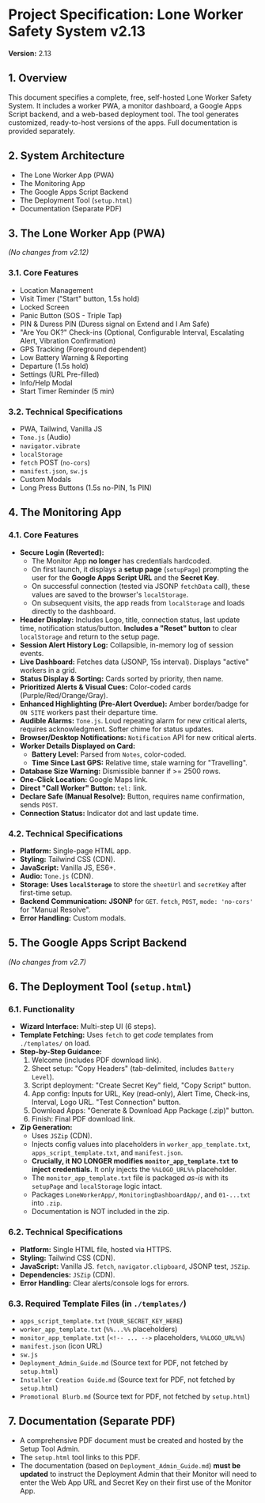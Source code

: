 # Project Specification: Lone Worker Safety System v2.13

**Version:** 2.13 

## 1. Overview
This document specifies a complete, free, self-hosted Lone Worker Safety System. It includes a worker PWA, a monitor dashboard, a Google Apps Script backend, and a web-based deployment tool. The tool generates customized, ready-to-host versions of the apps. Full documentation is provided separately.

## 2. System Architecture
* The Lone Worker App (PWA)
* The Monitoring App
* The Google Apps Script Backend
* The Deployment Tool (`setup.html`)
* Documentation (Separate PDF)

## 3. The Lone Worker App (PWA)

*(No changes from v2.12)*

### 3.1. Core Features
* Location Management
* Visit Timer ("Start" button, 1.5s hold)
* Locked Screen
* Panic Button (SOS - Triple Tap)
* PIN & Duress PIN (Duress signal on Extend and I Am Safe)
* "Are You OK?" Check-ins (Optional, Configurable Interval, Escalating Alert, Vibration Confirmation)
* GPS Tracking (Foreground dependent)
* Low Battery Warning & Reporting
* Departure (1.5s hold)
* Settings (URL Pre-filled)
* Info/Help Modal
* Start Timer Reminder (5 min)

### 3.2. Technical Specifications
* PWA, Tailwind, Vanilla JS
* `Tone.js` (Audio)
* `navigator.vibrate`
* `localStorage`
* `fetch` POST (`no-cors`)
* `manifest.json`, `sw.js`
* Custom Modals
* Long Press Buttons (1.5s no-PIN, 1s PIN)

## 4. The Monitoring App

### 4.1. Core Features

* **Secure Login (Reverted):**
    * The Monitor App **no longer** has credentials hardcoded.
    * On first launch, it displays a **setup page** (`setupPage`) prompting the user for the **Google Apps Script URL** and the **Secret Key**.
    * On successful connection (tested via JSONP `fetchData` call), these values are saved to the browser's `localStorage`.
    * On subsequent visits, the app reads from `localStorage` and loads directly to the dashboard.
* **Header Display:** Includes Logo, title, connection status, last update time, notification status/button. **Includes a "Reset" button** to clear `localStorage` and return to the setup page.
* **Session Alert History Log:** Collapsible, in-memory log of session events.
* **Live Dashboard:** Fetches data (JSONP, 15s interval). Displays "active" workers in a grid.
* **Status Display & Sorting:** Cards sorted by priority, then name.
* **Prioritized Alerts & Visual Cues:** Color-coded cards (Purple/Red/Orange/Gray).
* **Enhanced Highlighting (Pre-Alert Overdue):** Amber border/badge for `ON SITE` workers past their departure time.
* **Audible Alarms:** `Tone.js`. Loud repeating alarm for new critical alerts, requires acknowledgment. Softer chime for status updates.
* **Browser/Desktop Notifications:** `Notification` API for new critical alerts.
* **Worker Details Displayed on Card:**
    * **Battery Level:** Parsed from `Notes`, color-coded.
    * **Time Since Last GPS:** Relative time, stale warning for "Travelling".
* **Database Size Warning:** Dismissible banner if >= 2500 rows.
* **One-Click Location:** Google Maps link.
* **Direct "Call Worker" Button:** `tel:` link.
* **Declare Safe (Manual Resolve):** Button, requires name confirmation, sends `POST`.
* **Connection Status:** Indicator dot and last update time.

### 4.2. Technical Specifications
* **Platform:** Single-page HTML app.
* **Styling:** Tailwind CSS (CDN).
* **JavaScript:** Vanilla JS, ES6+.
* **Audio:** `Tone.js` (CDN).
* **Storage:** **Uses `localStorage`** to store the `sheetUrl` and `secretKey` after first-time setup.
* **Backend Communication:** **JSONP** for `GET`. `fetch`, `POST`, `mode: 'no-cors'` for "Manual Resolve".
* **Error Handling:** Custom modals.

## 5. The Google Apps Script Backend

*(No changes from v2.7)*

## 6. The Deployment Tool (`setup.html`)

### 6.1. Functionality
* **Wizard Interface:** Multi-step UI (6 steps).
* **Template Fetching:** Uses `fetch` to get *code* templates from `./templates/` on load.
* **Step-by-Step Guidance:**
    1.  Welcome (includes PDF download link).
    2.  Sheet setup: "Copy Headers" (tab-delimited, includes `Battery Level`).
    3.  Script deployment: "Create Secret Key" field, "Copy Script" button.
    4.  App config: Inputs for URL, Key (read-only), Alert Time, Check-ins, Interval, Logo URL. "Test Connection" button.
    5.  Download Apps: "Generate & Download App Package (.zip)" button.
    6.  Finish: Final PDF download link.
* **Zip Generation:**
    * Uses `JSZip` (CDN).
    * Injects config values into placeholders in `worker_app_template.txt`, `apps_script_template.txt`, and `manifest.json`.
    * **Crucially, it NO LONGER modifies `monitor_app_template.txt` to inject credentials.** It only injects the `%%LOGO_URL%%` placeholder.
    * The `monitor_app_template.txt` file is packaged *as-is* with its `setupPage` and `localStorage` logic intact.
    * Packages `LoneWorkerApp/`, `MonitoringDashboardApp/`, and `01-...txt` into `.zip`.
    * Documentation is NOT included in the zip.

### 6.2. Technical Specifications
* **Platform:** Single HTML file, hosted via HTTPS.
* **Styling:** Tailwind CSS (CDN).
* **JavaScript:** Vanilla JS. `fetch`, `navigator.clipboard`, JSONP test, `JSZip`.
* **Dependencies:** `JSZip` (CDN).
* **Error Handling:** Clear alerts/console logs for errors.

### 6.3. Required Template Files (in `./templates/`)
* `apps_script_template.txt` (`YOUR_SECRET_KEY_HERE`)
* `worker_app_template.txt` (`%%...%%` placeholders)
* `monitor_app_template.txt` (`<!-- ... -->` placeholders, `%%LOGO_URL%%`)
* `manifest.json` (icon URL)
* `sw.js`
* `Deployment_Admin_Guide.md` (Source text for PDF, not fetched by `setup.html`)
* `Installer Creation Guide.md` (Source text for PDF, not fetched by `setup.html`)
* `Promotional Blurb.md` (Source text for PDF, not fetched by `setup.html`)

## 7. Documentation (Separate PDF)
* A comprehensive PDF document must be created and hosted by the Setup Tool Admin.
* The `setup.html` tool links to this PDF.
* The documentation (based on `Deployment_Admin_Guide.md`) **must be updated** to instruct the Deployment Admin that their Monitor will need to enter the Web App URL and Secret Key on their first use of the Monitor App.
